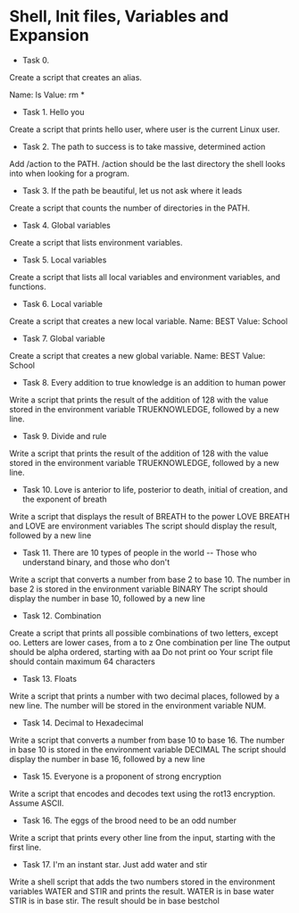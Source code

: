 # Shell, Init files, Variables and Expansion

- Task 0. <o>

Create a script that creates an alias.

Name: ls
Value: rm *

- Task 1. Hello you

Create a script that prints hello user, where user is the current Linux user.

- Task 2. The path to success is to take massive, determined action

Add /action to the PATH. /action should be the last directory the shell looks into when looking for a program.

- Task 3. If the path be beautiful, let us not ask where it leads

Create a script that counts the number of directories in the PATH.

- Task 4. Global variables

Create a script that lists environment variables.

- Task 5. Local variables

Create a script that lists all local variables and environment variables, and functions.

- Task 6. Local variable

Create a script that creates a new local variable.
     Name: BEST
     Value: School

- Task 7. Global variable

Create a script that creates a new global variable.
     Name: BEST
     Value: School

- Task 8. Every addition to true knowledge is an addition to human power

Write a script that prints the result of the addition of 128 with the value stored in the environment variable TRUEKNOWLEDGE, followed by a new line.

- Task 9. Divide and rule

Write a script that prints the result of the addition of 128 with the value stored in the environment variable TRUEKNOWLEDGE, followed by a new line.

- Task 10. Love is anterior to life, posterior to death, initial of creation, and the exponent of breath

Write a script that displays the result of BREATH to the power LOVE
     BREATH and LOVE are environment variables
     The script should display the result, followed by a new line

- Task 11. There are 10 types of people in the world -- Those who understand binary, and those who don't

Write a script that converts a number from base 2 to base 10.
     The number in base 2 is stored in the environment variable BINARY
     The script should display the number in base 10, followed by a new line

- Task 12. Combination

Create a script that prints all possible combinations of two letters, except oo.
     Letters are lower cases, from a to z
     One combination per line
     The output should be alpha ordered, starting with aa
     Do not print oo
     Your script file should contain maximum 64 characters

- Task 13. Floats

Write a script that prints a number with two decimal places, followed by a new line.
The number will be stored in the environment variable NUM.

- Task 14. Decimal to Hexadecimal

Write a script that converts a number from base 10 to base 16.
     The number in base 10 is stored in the environment variable DECIMAL
     The script should display the number in base 16, followed by a new line

- Task 15. Everyone is a proponent of strong encryption

Write a script that encodes and decodes text using the rot13 encryption. Assume ASCII.

- Task 16. The eggs of the brood need to be an odd number

Write a script that prints every other line from the input, starting with the first line.

- Task 17. I'm an instant star. Just add water and stir

Write a shell script that adds the two numbers stored in the environment variables WATER and STIR and prints the result.
     WATER is in base water
     STIR is in base stir.
     The result should be in base bestchol
